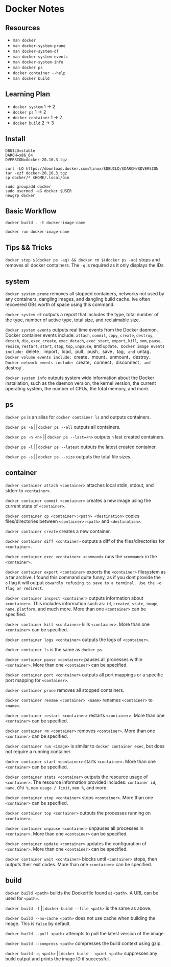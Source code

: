 # Docker Notes

## Resources

* `man docker`
* `man docker-system-prune`
* `man docker-system-df`
* `man docker-system-events`
* `man docker-system-info`
* `man docker ps`
* `docker container --help`
* `man docker build`

## Learning Plan

* `docker system` 1 -> 2
* `docker ps` 1 -> 2
* `docker container` 1 -> 2
* `docker build` 2 -> 3

## Install

```
DBUILD=stable
DARCH=x86_64
DVERSION=docker-20.10.3.tgz

curl -LO https://download.docker.com/linux/$DBUILD/$DARCH/$DVERSION
tar -xzf docker-20.10.3.tgz
cp docker/* $HOME/.local/bin

sudo groupadd docker
sudo usermod -aG docker $USER
newgrp docker
```

## Basic Workflow

`docker build . -t docker-image-name`

`docker run docker-image-name`

## Tips && Tricks

`docker stop $(docker ps -aq) && docker rm $(docker ps -aq)` stops and
removes all docker containers. The `-q` is required as it only displays
the IDs.

## system

`docker system prune` removes all stopped containers, networks not used
by any containers, dangling images, and dangling build cache. Ive often
recovered GBs worth of space using this command.

`docker system df` outputs a report that includes the type, total number
of the type, number of active type, total size, and reclaimable size.

`docker system events` outputs real time events from the Docker daemon.
Docker container events include: `attach`, `commit`, `copy`, `create`,
`destroy`, `detach`, `die`, `exec_create`, `exec_detach`, `exec_start`,
`export`, `kill`, `oom`, `pause`, `resize`, `restart`, `start`, `stop`,
`top`, `unpause`, and `update. Docker image events include: `delete`,
`import`, `load`, `pull`, `push`, `save`, `tag`, and `untag`. Docker
volume events include: `create`, `mount`, `unmount`, `destroy`. Docker
network events include: `create`, `connect`, `disconnect`, and `destroy`.

`docker system info` outputs system wide information about the Docker
installation, such as the daemon version, the kernel version, the
current operating system, the number of CPUs, the total memory, and
more.

## ps

`docker ps` is an alias for `docker container ls` and outputs containers.

`docker ps -a` || `docker ps --all` outputs all containers.

`docker ps -n <n>` || `docker ps --last=<n>` outputs `n` last created
containers.

`docker ps -l` || `docker ps --latest` outputs the latest created
container.

`docker ps -s` || `docker ps --size` outputs the total file sizes.

## container

`docker container attach <container>` attaches local stdin, stdout, and
stderr to `<container>`.

`docker container commit <container>` creates a new image using the
current state of `<container>`. 

`docker container cp <container>:<path> <destination>` copies
files/directories between `<container>:<path>` and `<destination>`.

`docker container create` creates a new container.

`docker container diff <container>` outputs a diff of the
files/directories for `<container>`.

`docker container exec <container> <command>` runs the `<command>` in the
`<container>`.

`docker container export <container>` exports the `<container>`
filesystem as a tar archive. I found this command quite funny, as if you
dont provide the `-o` flag it will output `cowardly refusing to save to a
terminal. Use the -o flag or redirect`.

`docker container inspect <container>` outputs information about
`<container>`. This includes information such as: `id`, `created`,
`state`, `image`, `name`, `platform`, and much more. More than one
`<container>` can be specified.

`docker container kill <container>` kills `<container>`. More than one
`<container>` can be specified.

`docker container logs <container>` outputs the logs of `<container>`.

`docker container ls` is the same as `docker ps`.

`docker container pause <container>` pauses all processes within
`<container>`. More than one `<container>` can be specified.

`docker container port <container>` outputs all port mappings or a
specific port mapping for `<container>`.

`docker container prune` removes all stopped containers.

`docker container rename <container> <name>` renames `<container>` to
`<name>`.

`docker container restart <container>` restarts `<container>`. More than
one `<container>` can be specified.

`docker container rm <container>` removes `<container>`. More than one
`<container>` can be specified.

`docker container run <image>` is similar to `docker container exec`,
but does not require a running container.

`docker container start <container>` starts `<container>`. More than one
`<container>` can be specified.

`docker container stats <container>` outputs the resource usage of
`<container>`. The resource information provided includes: `container
id`, `name`, `CPU %`, `mem usage / limit`, `mem %`, and more.

`docker container stop <container>` stops `<container>`. More than one
`<container>` can be specified.

`docker container top <container>` outputs the processes running on
`<container>`.

`docker container unpause <container>` unpauses all processes in
`<container>`. More than one `<container>` can be specified.

`docker container update <container>` updates the configuration of
`<container>`. More than one `<container>` can be specified.

`docker container wait <container>` blocks until `<container>` stops,
then outputs their exit codes. More than one `<container>` can be
specified.

## build

`docker build <path>` builds the Dockerfile found at `<path>`. A URL can
be used for `<path>`.

`docker build -f` || `docker build --file <path>` is the same as above.

`docker build --no-cache <path>` does not use cache when building the
image. This is `false` by default.

`docker build --pull <path>` attempts to pull the latest version of
the image.

`docker build --compress <path>` compresses the build context using gzip.

`docker build -q <path>` || `docker build --quiet <path>` suppresses any
build output and prints the image ID if successful.
